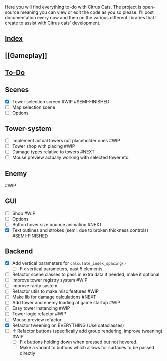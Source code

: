 Here you will find everything to-do with Citrus Cats. The project is open-source meaning you can view or edit the code as you so please. I'll post documentation every now and then on the various different libraries that I create to assist with Citrus cats' development. 
## <u>Index</u>
## [[Gameplay]]

## <u>To-Do</u>

## Scenes
- [x] Tower selection screen  #WIP #SEMI-FINISHED 
- [ ] Map selection scene
- [ ] Options

## Tower-system

- [ ] Implement actual towers not placeholder ones #WIP 
- [ ] Tower shop with placing #WIP 
- [ ] Damage types relative to towers #NEXT 
- [ ] Mouse preview actually working with selected tower etc.

## Enemy 
#WIP 

## GUI
- [ ] Shop #WIP 
- [ ] Options 
- [ ] Button hover size bounce animation #NEXT
- [x] Text outlines and strokes (semi, due to broken thickness controls) #SEMI-FINISHED

## Backend
- [x] Add vertical parameters for `calculate_index_spacing()` 
	- [ ] Fix vertical parameters, past 5 elements.
- [ ] Refactor scene classes to pass in extra data if needed, make it optional
- [ ] Improve tower registry system #WIP
- [ ] Improve rarity system 
- [ ] Refactor utils to make misc features #WIP
- [ ] Make lib for damage calculations #NEXT
- [ ] Add tower and enemy loading at game startup #WIP 
- [ ] Easy tower instancing #WIP 
- [ ] Tower logic refactor #WIP 
- [ ] Mouse preview refactor
- [x] Refactor tweening on EVERYTHING (Use dataclasses)
- [ ] ↑ Refactor buttons (specifically add group rendering, improve tweening) #WIP 
	- [ ] Fix buttons holding down when pressed but not hovered.
	- [ ] Make a variant to buttons which allows for surfaces to be passed directly